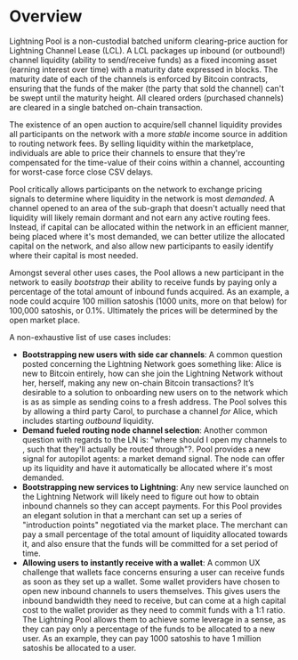 # Overview

Lightning Pool is a non-custodial batched uniform clearing-price auction for Lightning Channel Lease \(LCL\). A LCL packages up inbound \(or outbound!\) channel liquidity \(ability to send/receive funds\) as a fixed incoming asset \(earning interest over time\) with a maturity date expressed in blocks. The maturity date of each of the channels is enforced by Bitcoin contracts, ensuring that the funds of the maker \(the party that sold the channel\) can't be swept until the maturity height. All cleared orders \(purchased channels\) are cleared in a single batched on-chain transaction.

The existence of an open auction to acquire/sell channel liquidity provides all participants on the network with a more _stable_ income source in addition to routing network fees. By selling liquidity within the marketplace, individuals are able to price their channels to ensure that they're compensated for the time-value of their coins within a channel, accounting for worst-case force close CSV delays.

Pool critically allows participants on the network to exchange pricing signals to determine where liquidity in the network is most _demanded_. A channel opened to an area of the sub-graph that doesn't actually need that liquidity will likely remain dormant and not earn any active routing fees. Instead, if capital can be allocated within the network in an efficient manner, being placed where it's most demanded, we can better utilize the allocated capital on the network, and also allow new participants to easily identify where their capital is most needed.

Amongst several other uses cases, the Pool allows a new participant in the network to easily _bootstrap_ their ability to receive funds by paying only a percentage of the total amount of inbound funds acquired. As an example, a node could acquire 100 million satoshis \(1000 units, more on that below\) for 100,000 satoshis, or 0.1%. Ultimately the prices will be determined by the open market place.

A non-exhaustive list of use cases includes:

* **Bootstrapping new users with side car channels**: A common question posted concerning the Lightning Network goes something like: Alice is new to Bitcoin entirely, how can she join the Lightning Network without her, herself, making any new on-chain Bitcoin transactions? It’s desirable to a solution to onboarding new users on to the network which is as as simple as sending coins to a fresh address. The Pool solves this by allowing a third party Carol, to purchase a channel _for_ Alice, which includes starting _outbound_ liquidity.
* **Demand fueled routing node channel selection**: Another common question with regards to the LN is: "where should I open my channels to , such that they'll actually be routed through"?. Pool provides a new signal for autopilot agents: a market demand signal. The node can offer up its liquidity and have it automatically be allocated where it's most demanded.
* **Bootstrapping new services to Lightning**: Any new service launched on the Lightning Network will likely need to figure out how to obtain inbound channels so they can accept payments. For this Pool provides an elegant solution in that a merchant can set up a series of "introduction points" negotiated via the market place. The merchant can pay a small percentage of the total amount of liquidity allocated towards it, and also ensure that the funds will be committed for a set period of time.
* **Allowing users to instantly receive with a wallet**: A common UX challenge that wallets face concerns ensuring a user can receive funds as soon as they set up a wallet. Some wallet providers have chosen to open new inbound channels to users themselves. This gives users the inbound bandwidth they need to receive, but can come at a high capital cost to the wallet provider as they need to commit funds with a 1:1 ratio. The Lightning Pool allows them to achieve some leverage in a sense, as they can pay only a percentage of the funds to be allocated to a new user. As an example, they can pay 1000 satoshis to have 1 million satoshis be allocated to a user.
